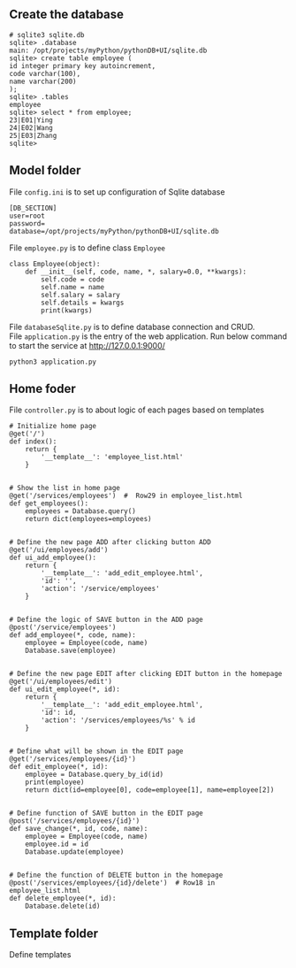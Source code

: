 ## Create the database
```
# sqlite3 sqlite.db
sqlite> .database
main: /opt/projects/myPython/pythonDB+UI/sqlite.db
sqlite> create table employee (
id integer primary key autoincrement,
code varchar(100),
name varchar(200)
);
sqlite> .tables
employee
sqlite> select * from employee;
23|E01|Ying
24|E02|Wang
25|E03|Zhang
sqlite> 
```

## Model folder
File `config.ini` is to set up configuration of Sqlite database
```
[DB_SECTION]
user=root
password=
database=/opt/projects/myPython/pythonDB+UI/sqlite.db
```
File `employee.py` is to define class `Employee`
```
class Employee(object):
    def __init__(self, code, name, *, salary=0.0, **kwargs):
        self.code = code
        self.name = name
        self.salary = salary
        self.details = kwargs
        print(kwargs)
```
File `databaseSqlite.py` is to define database connection and CRUD.   
File `application.py` is the entry of the web application. Run below command to start the service at http://127.0.0.1:9000/   
```
python3 application.py
```
## Home foder
File `controller.py` is to about logic of each pages based on templates
```
# Initialize home page
@get('/')
def index():
    return {
        '__template__': 'employee_list.html'
    }


# Show the list in home page
@get('/services/employees')  #  Row29 in employee_list.html
def get_employees():
    employees = Database.query()
    return dict(employees=employees)


# Define the new page ADD after clicking button ADD
@get('/ui/employees/add')
def ui_add_employee():
    return {
        '__template__': 'add_edit_employee.html',
        'id': '',
        'action': '/service/employees'
    }


# Define the logic of SAVE button in the ADD page
@post('/service/employees')
def add_employee(*, code, name):
    employee = Employee(code, name)
    Database.save(employee)


# Define the new page EDIT after clicking EDIT button in the homepage
@get('/ui/employees/edit')
def ui_edit_employee(*, id):
    return {
        '__template__': 'add_edit_employee.html',
        'id': id,
        'action': '/services/employees/%s' % id
    }


# Define what will be shown in the EDIT page
@get('/services/employees/{id}')
def edit_employee(*, id):
    employee = Database.query_by_id(id)
    print(employee)
    return dict(id=employee[0], code=employee[1], name=employee[2])


# Define function of SAVE button in the EDIT page
@post('/services/employees/{id}')
def save_change(*, id, code, name):
    employee = Employee(code, name)
    employee.id = id
    Database.update(employee)


# Define the function of DELETE button in the homepage
@post('/services/employees/{id}/delete')  # Row18 in employee_list.html
def delete_employee(*, id):
    Database.delete(id)
```

## Template folder
Define templates






